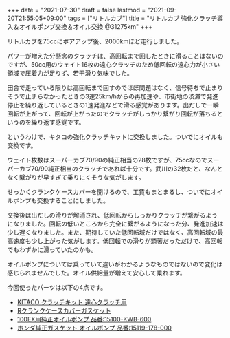 +++
date = "2021-07-30"
draft = false
lastmod = "2021-09-20T21:55:05+09:00"
tags = ["リトルカブ"]
title = "リトルカブ 強化クラッチ導入＆オイルポンプ交換＆オイル交換 @31275km"
+++


リトルカブを75ccにボアアップ後、2000kmほど走行しました。

パワーが増えた分懸念のクラッチは、高回転まで回したときに滑ることはないのですが、50cc用のウェイト16枚の遠心クラッチのため低回転の遠心力が小さい領域で圧着力が足りず、若干滑り気味でした。

田舎で走っている限りは高回転まで回すのでほぼ問題はなく、信号待ちで止まりそうで止まらなかったときの3速25km/hからの再加速や、市街地の渋滞で発進停止を繰り返しているときの1速発進などで滑る感覚があります。出だしで一瞬回転が上がって、回転が上がったのでクラッチがしっかり繋がり回転が落ちるというのを繰り返す感覚です。

というわけで、キタコの強化クラッチキットに交換しました。ついでにオイルも交換です。

ウェイト枚数はスーパーカブ70/90の純正相当の28枚ですが、75ccなのでスーパーカブ70/90純正相当のクラッチであれば十分です。武川の32枚だと、なんとなく繋がりが早すぎて乗りにくそうな気がします。

せっかくクランクケースカバーを開けるので、工賃もまとまるし、ついでにオイルポンプも交換することにしました。

交換後は出だしの滑りが解消され、低回転からしっかりクラッチが繋がるようになりました。回転の低いところから完全に繋がるようになった分、発進加速は少し遅くなりました。また、期待していた低回転域だけではなく、高回転域の最高速度も少し上がった気がします。低回転での滑りが顕著だっただけで、高回転でもわずかに滑っていたのかも。

オイルポンプについては乗っていて違いがわかるようなものではないので変化は感じられませんでした。オイル供給量が増えて安心して乗れます。

今回使ったパーツは以下の4点です。

* [KITACO クラッチキット 遠心クラッチ用](https://amzn.to/3lLrT0c)
* [Rクランクケースカバーガスケット](https://amzn.to/2X9OIR7)
* [100EX用純正オイルポンプ 品番:15100-KWB-600](https://amzn.to/3Cx3CAY)
* [ホンダ純正ガスケット オイルポンプ 品番:15119-178-000](https://amzn.to/3AmdoEc)
